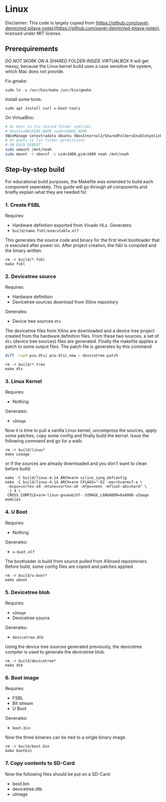 # Linux 

Disclaimer: This code is largely copied from [https://github.com/pavel-demin/red-pitaya-notes](https://github.com/pavel-demin/red-pitaya-notes), licensed under MIT license.

## Prerequirements
*DO NOT WORK ON A SHARED FOLDER INSIDE VIRTUALBOX*
It will get messy, because the Linux kernel build uses a case sensitive file system, which Mac does not provide.

Fix gmake:
```
sudo ln -s /usr/bin/make /usr/bin/gmake
```

Install some tools:
```
sudo apt install curl u-boot-tools
```

On VirtualBox:
```bash
# On Host to fix shared folder symlinks
# Ubuntu=MACHINE_NAME noah=SHARE_NAME
VBoxManage setextradata Ubuntu VBoxInternal2/SharedFoldersEnableSymlinksCreate/noah 1
# On guets to fix folder permissions
# ON EACH REBOOT
sudo umount /mnt/noah
sudo mount -t vboxsf -o uid=1000,gid=1000 noah /mnt/noah
```

## Step-by-step build
For educational build purposes, the Makefile was extended to build each component seperately.
This guide will go through all components and briefly explain what they are needed for.

### 1. Create FSBL
Requires: 
- Hardware definition exported from Vivado HLx.
Generates: 
- `build/name.fsbl/executable.elf`

This generates the source code and binary for the first level bootloader that is executed after power on.
After project creation, the fsbl is compiled and the binary written.

```
rm -r build/*.fsbl
make fsbl
```

### 2. Devicetree source
Requires: 
- Hardware definition
- Devicetree sources download from Xilinx repository

Generates:
- Device tree sources `dts`

The devicetree files from Xilinx are downloaded and a device tree project created from the hardware definition files. 
From these two sources, a set of `dts` (device tree sources) files are generated.
Finally the makefile applies a patch to some output files.
The patch file is generates by this command:
```bash
diff -rupN pcw.dtsi pcw.dtsi.new > devicetree.patch
```

```
rm -r build/*.tree
make dts
```

### 3. Linux Kernel
Requires: 
- Nothing

Generates:
- `uImage`

Now it is time to pull a vanilla Linux kernel, uncompress the sources, apply some patches, copy some config and finally build the kernel. Issue the following command and go for a walk:

```
rm -r build/linux*
make uimage
```

or if the sources are already downloaded and you don't want to clean before build:
```
make -C build/linux-4.14 ARCH=arm xilinx_zynq_defconfig
make -C build/linux-4.14 ARCH=arm CFLAGS="-O2 -march=armv7-a \
 -mcpu=cortex-a9 -mtune=cortex-a9 -mfpu=neon -mfloat-abi=hard" \
 -j 4 \
 CROSS_COMPILE=arm-linux-gnueabihf- UIMAGE_LOADADDR=0x8000 uImage modules
```

### 4. U Boot
Requires: 
- Nothing

Generates:
- `u-boot.elf`

The bootloader is build from source pulled from Xilinxed repositoriers.
Before build, some config files are copied and patches applied.

```
rm -r build/u-boot*
make uboot
```

### 5. Devicetree blob
Requires: 
- `uImage`
- Devicetree source

Generates:
- `devicetree.dtb`

Using the device tree sources generated previously, the devicetree compiler is used to generate the devicetree blob.

```
rm -r build/devicetree*
make dtb
```

### 6. Boot image
Requires: 
- FSBL
- Bit stream
- U Boot

Generates:
- `boot.bin`

Now the three binaries can be tied to a single binary image.

```
rm -r build/boot.bin
make bootbin
```

### 7. Copy contents to SD-Card

Now the following files should be put on a SD-Card:
- boot.bin
- devicetree.dtb
- uImage